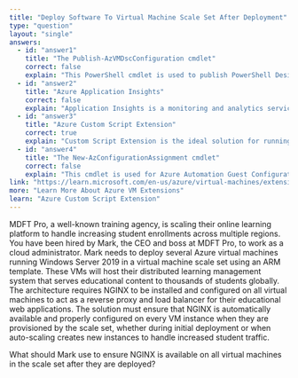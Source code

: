 ```yaml
---
title: "Deploy Software To Virtual Machine Scale Set After Deployment"
type: "question"
layout: "single"
answers:
  - id: "answer1"
    title: "The Publish-AzVMDscConfiguration cmdlet"
    correct: false
    explain: "This PowerShell cmdlet is used to publish PowerShell Desired State Configuration (DSC) scripts to Azure, but it's more complex than needed for simply installing software like NGINX and requires DSC knowledge and setup."
  - id: "answer2"
    title: "Azure Application Insights"
    correct: false
    explain: "Application Insights is a monitoring and analytics service for applications. It doesn't provide capabilities to install software or configure virtual machines during or after deployment."
  - id: "answer3"
    title: "Azure Custom Script Extension"
    correct: true
    explain: "Custom Script Extension is the ideal solution for running scripts to install software like NGINX on virtual machines in a scale set. It can download and execute scripts during VM provisioning or after deployment."
  - id: "answer4"
    title: "The New-AzConfigurationAssignment cmdlet"
    correct: false
    explain: "This cmdlet is used for Azure Automation Guest Configuration assignments to audit and configure VMs, but it's not the simplest approach for installing software like NGINX on a scale set."
link: "https://learn.microsoft.com/en-us/azure/virtual-machines/extensions/custom-script-windows"
more: "Learn More About Azure VM Extensions"
learn: "Azure Custom Script Extension"
---
```


MDFT Pro, a well-known training agency, is scaling their online learning platform to handle increasing student enrollments across multiple regions. You have been hired by Mark, the CEO and boss at MDFT Pro, to work as a cloud administrator. Mark needs to deploy several Azure virtual machines running Windows Server 2019 in a virtual machine scale set using an ARM template. These VMs will host their distributed learning management system that serves educational content to thousands of students globally. The architecture requires NGINX to be installed and configured on all virtual machines to act as a reverse proxy and load balancer for their educational web applications. The solution must ensure that NGINX is automatically available and properly configured on every VM instance when they are provisioned by the scale set, whether during initial deployment or when auto-scaling creates new instances to handle increased student traffic.

What should Mark use to ensure NGINX is available on all virtual machines in the scale set after they are deployed?
